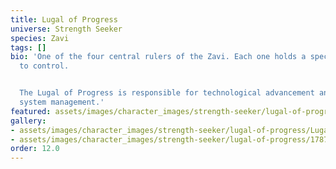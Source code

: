 ```yaml
---
title: Lugal of Progress
universe: Strength Seeker
species: Zavi
tags: []
bio: 'One of the four central rulers of the Zavi. Each one holds a specialized branch
  to control.


  The Lugal of Progress is responsible for technological advancement and general digital
  system management.'
featured: assets/images/character_images/strength-seeker/lugal-of-progress/Lugal_of_progress.webp
gallery:
- assets/images/character_images/strength-seeker/lugal-of-progress/Lugal_of_progress.webp
- assets/images/character_images/strength-seeker/lugal-of-progress/1787273881356583336_1.webp
order: 12.0
---
```

